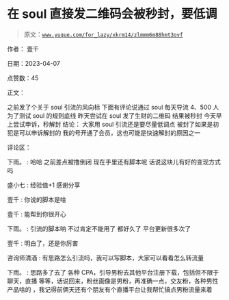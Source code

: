 # 在 soul 直接发二维码会被秒封，要低调

> 原文：[`www.yuque.com/for_lazy/xkrm14/zlmmm6m88hmt3ovf`](https://www.yuque.com/for_lazy/xkrm14/zlmmm6m88hmt3ovf)

作者： 壹千

日期：2023-04-07

点赞数：45

正文：

之前发了个关于 soul 引流的风向标 下面有评论说通过 soul 每天导流 4、500 人 为了测试 soul 的规则底线 昨天尝试在 soul 发了生财的二维码 结果被秒封 今天早上尝试申诉，秒解封 结论： 大家用 soul 引流还是要尽量低调点 被封了如果是初犯是可以申诉解封的 我的号开通了会员，这也可能是快速解封的原因之一

评论区：

下雨。 : 哈哈 之前差点被撸倒闭 现在手里还有脚本呢 话说这块儿有好的变现方式吗

盛小七 : 经验值+1 感谢分享

壹千 : 你说的脚本是啥

壹千 : 能帮到你很开心

下雨。 : 引流的脚本呐 不过肯定不能用了 都好久了 平台更新很多次了

壹千 : 明白了，还是你厉害

咨询师清酒 : 有思路怎么引流吗，我可以写脚本，大家可以看看怎么转流量

下雨。 : 思路多了去了 各种 CPA，引导男粉去其他平台注册下载，包括但不限于 聊天，直播 等等，话说回来，粉丝画像是男粉，再准确一点，交友粉，各种男性产品啥的 ，我记得前俩天还有个朋友有个直播平台让我帮忙搞点男粉流量来着

